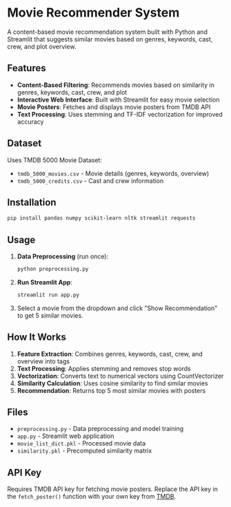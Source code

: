 # Movie Recommender System

A content-based movie recommendation system built with Python and Streamlit that suggests similar movies based on genres, keywords, cast, crew, and plot overview.

## Features

- **Content-Based Filtering**: Recommends movies based on similarity in genres, keywords, cast, crew, and plot
- **Interactive Web Interface**: Built with Streamlit for easy movie selection
- **Movie Posters**: Fetches and displays movie posters from TMDB API
- **Text Processing**: Uses stemming and TF-IDF vectorization for improved accuracy

## Dataset

Uses TMDB 5000 Movie Dataset:
- `tmdb_5000_movies.csv` - Movie details (genres, keywords, overview)
- `tmdb_5000_credits.csv` - Cast and crew information

## Installation

```bash
pip install pandas numpy scikit-learn nltk streamlit requests
```

## Usage

1. **Data Preprocessing** (run once):
   ```bash
   python preprocessing.py
   ```

2. **Run Streamlit App**:
   ```bash
   streamlit run app.py
   ```

3. Select a movie from the dropdown and click "Show Recommendation" to get 5 similar movies.

## How It Works

1. **Feature Extraction**: Combines genres, keywords, cast, crew, and overview into tags
2. **Text Processing**: Applies stemming and removes stop words
3. **Vectorization**: Converts text to numerical vectors using CountVectorizer
4. **Similarity Calculation**: Uses cosine similarity to find similar movies
5. **Recommendation**: Returns top 5 most similar movies with posters

## Files

- `preprocessing.py` - Data preprocessing and model training
- `app.py` - Streamlit web application
- `movie_list_dict.pkl` - Processed movie data
- `similarity.pkl` - Precomputed similarity matrix

## API Key

Requires TMDB API key for fetching movie posters. Replace the API key in the `fetch_poster()` function with your own key from [TMDB](https://www.themoviedb.org/settings/api).
